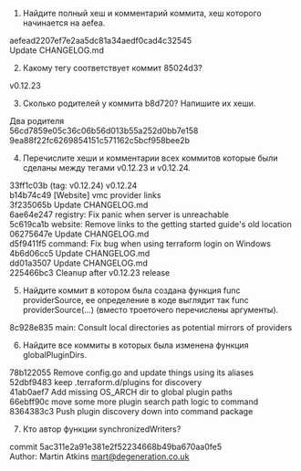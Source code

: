 1. Найдите полный хеш и комментарий коммита, хеш которого начинается на aefea.

aefead2207ef7e2aa5dc81a34aedf0cad4c32545  
Update CHANGELOG.md  

2. Какому тегу соответствует коммит 85024d3?

v0.12.23  

3. Сколько родителей у коммита b8d720? Напишите их хеши.

Два родителя  
56cd7859e05c36c06b56d013b55a252d0bb7e158  
9ea88f22fc6269854151c571162c5bcf958bee2b  

4. Перечислите хеши и комментарии всех коммитов которые были сделаны между тегами v0.12.23 и v0.12.24.

33ff1c03b (tag: v0.12.24) v0.12.24  
b14b74c49 [Website] vmc provider links  
3f235065b Update CHANGELOG.md  
6ae64e247 registry: Fix panic when server is unreachable  
5c619ca1b website: Remove links to the getting started guide's old location  
06275647e Update CHANGELOG.md  
d5f9411f5 command: Fix bug when using terraform login on Windows  
4b6d06cc5 Update CHANGELOG.md  
dd01a3507 Update CHANGELOG.md  
225466bc3 Cleanup after v0.12.23 release  

5. Найдите коммит в котором была создана функция func providerSource, ее определение в коде выглядит так func providerSource(...) (вместо троеточего перечислены аргументы).

8c928e835 main: Consult local directories as potential mirrors of providers

6. Найдите все коммиты в которых была изменена функция globalPluginDirs.

78b122055 Remove config.go and update things using its aliases  
52dbf9483 keep .terraform.d/plugins for discovery  
41ab0aef7 Add missing OS_ARCH dir to global plugin paths  
66ebff90c move some more plugin search path logic to command  
8364383c3 Push plugin discovery down into command package

7. Кто автор функции synchronizedWriters?

commit 5ac311e2a91e381e2f52234668b49ba670aa0fe5  
Author: Martin Atkins <mart@degeneration.co.uk>
